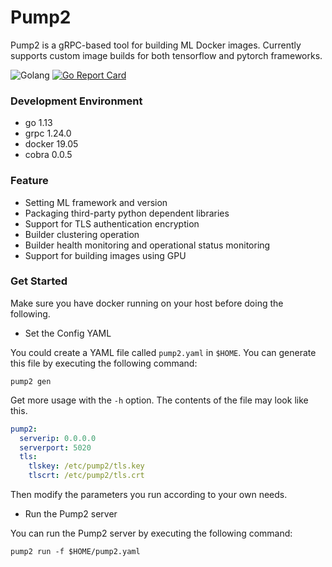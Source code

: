 # Pump2 
Pump2 is a gRPC-based tool for building ML Docker images. 
Currently supports custom image builds for both tensorflow and pytorch frameworks.

![Golang](https://img.shields.io/badge/Language%20-go-green)
[![Go Report Card](https://goreportcard.com/badge/github.com/NJUPT-ISL/Pump2)](https://goreportcard.com/report/github.com/NJUPT-ISL/Pump2)

### Development Environment
- go 1.13
- grpc 1.24.0
- docker 19.05
- cobra 0.0.5

### Feature
- Setting ML framework and version
- Packaging third-party python dependent libraries
- Support for TLS authentication encryption
- Builder clustering operation
- Builder health monitoring and operational status monitoring
- Support for building images using GPU

### Get Started
Make sure you have docker running on your host before doing the following.

- Set the Config YAML

You could create a YAML file called `pump2.yaml` in `$HOME`.
You can generate this file by executing the following command:
```shell script
pump2 gen
```
Get more usage with the `-h` option.
The contents of the file may look like this.
```yaml
pump2:
  serverip: 0.0.0.0
  serverport: 5020
  tls:
	tlskey: /etc/pump2/tls.key
	tlscrt: /etc/pump2/tls.crt
```
Then modify the parameters you run according to your own needs.
- Run the Pump2 server

You can run the Pump2 server by executing the following command:
```shell script
pump2 run -f $HOME/pump2.yaml
```

